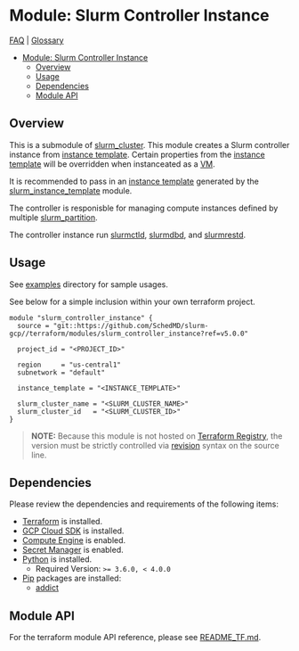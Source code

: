 # Module: Slurm Controller Instance

[FAQ](../../../docs/faq.md) | [Glossary](../../../docs/glossary.md)

<!-- mdformat-toc start --slug=github --no-anchors --maxlevel=6 --minlevel=1 -->

- [Module: Slurm Controller Instance](#module-slurm-controller-instance)
  - [Overview](#overview)
  - [Usage](#usage)
  - [Dependencies](#dependencies)
  - [Module API](#module-api)

<!-- mdformat-toc end -->

## Overview

This is a submodule of [slurm_cluster](../slurm_cluster/). This module creates a
Slurm controller instance from
[instance template](../../../docs/glossary.md#instance-template). Certain
properties from the
[instance template](../../../docs/glossary.md#instance-template) will be
overridden when instanceated as a [VM](../../../docs/glossary.md#vm).

It is recommended to pass in an
[instance template](../../../docs/glossary.md#instance-template) generated by
the [slurm_instance_template](../slurm_instance_template) module.

The controller is responisble for managing compute instances defined by multiple
[slurm_partition](../slurm_partition/README.md).

The controller instance run [slurmctld](../../../docs/glossary.md#slurmctld),
[slurmdbd](../../../docs/glossary.md#slurmdbd), and
[slurmrestd](../../../docs/glossary.md#slurmrestd).

## Usage

See [examples](../../examples/slurm_controller_instance/) directory for sample
usages.

See below for a simple inclusion within your own terraform project.

```hcl
module "slurm_controller_instance" {
  source = "git::https://github.com/SchedMD/slurm-gcp//terraform/modules/slurm_controller_instance?ref=v5.0.0"

  project_id = "<PROJECT_ID>"

  region     = "us-central1"
  subnetwork = "default"

  instance_template = "<INSTANCE_TEMPLATE>"

  slurm_cluster_name = "<SLURM_CLUSTER_NAME>"
  slurm_cluster_id   = "<SLURM_CLUSTER_ID>"
}
```

> **NOTE:** Because this module is not hosted on
> [Terraform Registry](../../../docs/glossary.md#terraform-registry), the
> version must be strictly controlled via
> [revision](https://www.terraform.io/language/modules/sources#selecting-a-revision)
> syntax on the source line.

## Dependencies

Please review the dependencies and requirements of the following items:

- [Terraform](https://www.terraform.io/downloads.html) is installed.
- [GCP Cloud SDK](https://cloud.google.com/sdk/downloads) is installed.
- [Compute Engine](../../../docs/glossary.md#compute-engine) is enabled.
- [Secret Manager](../../../docs/glossary.md#secret-manager) is enabled.
- [Python](../../../docs/glossary.md#python) is installed.
  - Required Version: `>= 3.6.0, < 4.0.0`
- [Pip](../../../docs/glossary.md#pip) packages are installed:
  - [addict](https://pypi.org/project/addict/)

## Module API

For the terraform module API reference, please see
[README_TF.md](./README_TF.md).
